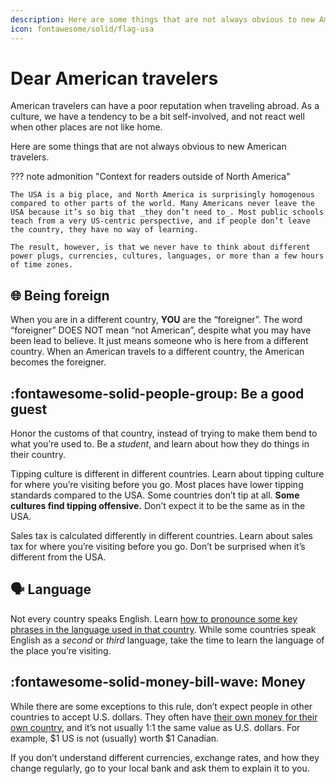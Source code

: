 ```yaml
---
description: Here are some things that are not always obvious to new American travelers.
icon: fontawesome/solid/flag-usa
---
```


# Dear American travelers

American travelers can have a poor reputation when traveling abroad. As a culture, we have a tendency to be a bit self-involved, and not react well when other places are not like home.

Here are some things that are not always obvious to new American travelers.

??? note admonition "Context for readers outside of North America"

    The USA is a big place, and North America is surprisingly homogenous compared to other parts of the world. Many Americans never leave the USA because it’s so big that _they don’t need to_. Most public schools teach from a very US-centric perspective, and if people don’t leave the country, they have no way of learning.

    The result, however, is that we never have to think about different power plugs, currencies, cultures, languages, or more than a few hours of time zones.

## :globe_with_meridians: Being foreign

When you are in a different country, **YOU** are the “foreigner”. The word “foreigner” DOES NOT mean “not American”, despite what you may have been lead to believe. It just means someone who is here from a different country. When an American travels to a different country, the American becomes the foreigner.

## :fontawesome-solid-people-group: Be a good guest

Honor the customs of that country, instead of trying to make them bend to what you’re used to. Be a _student_, and learn about how they do things in their country.

Tipping culture is different in different countries. Learn about tipping culture for where you’re visiting before you go. Most places have lower tipping standards compared to the USA. Some countries don’t tip at all. **Some cultures find tipping offensive.** Don’t expect it to be the same as in the USA.

Sales tax is calculated differently in different countries. Learn about sales tax for where you’re visiting before you go. Don’t be surprised when it’s different from the USA.

## :speaking_head: Language

Not every country speaks English. Learn [how to pronounce some key phrases in the language used in that country](https://translate.google.com). While some countries speak English as a _second_ or _third_ language, take the time to learn the language of the place you’re visiting.

## :fontawesome-solid-money-bill-wave: Money

While there are some exceptions to this rule, don’t expect people in other countries to accept U.S. dollars. They often have [their own money for their own country](https://currency.world/exchange_rates/all), and it’s not usually 1:1 the same value as U.S. dollars. For example, $1 US is not (usually) worth $1 Canadian.

If you don’t understand different currencies, exchange rates, and how they change regularly, go to your local bank and ask them to explain it to you.
